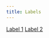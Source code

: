 ```yaml
---
title: Labels
---
```


<div class="preview">
  <a href="#" class="label">Label 1</a> 
  <a href="#" class="label">Label 2</a>
</div>
